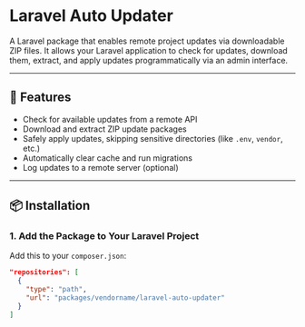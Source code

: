 # Laravel Auto Updater

A Laravel package that enables remote project updates via downloadable ZIP files. It allows your Laravel application to check for updates, download them, extract, and apply updates programmatically via an admin interface.

---

## 🚀 Features

- Check for available updates from a remote API
- Download and extract ZIP update packages
- Safely apply updates, skipping sensitive directories (like `.env`, `vendor`, etc.)
- Automatically clear cache and run migrations
- Log updates to a remote server (optional)

---

## 📦 Installation

### 1. Add the Package to Your Laravel Project

Add this to your `composer.json`:

```json
"repositories": [
  {
    "type": "path",
    "url": "packages/vendorname/laravel-auto-updater"
  }
]
